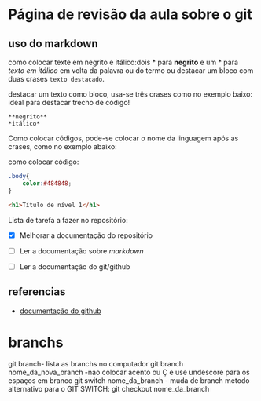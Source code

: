  # Página de revisão da aula sobre o git
## uso do markdown

como colocar texte em negrito e itálico:dois * para **negrito** e um * para *texto em itálico* em volta da palavra ou do termo ou destacar um bloco com duas crases ``texto destacado``.

destacar um texto como bloco, usa-se três crases como no exemplo baixo:
ideal para destacar trecho de código!
```
**negrito**
*itálico*
```
Como colocar códigos, pode-se colocar o nome da linguagem após as crases, como no exemplo abaixo:
 
 como colocar código:
 ```css
 .body{
     color:#484848;
 }
```

```html
<h1>Título de nível 1</h1>
```

Lista de tarefa a fazer no repositório:

- [x] Melhorar a documentação do repositório
- [ ] Ler a documentação sobre *markdown*
- [ ] Ler a documentação do git/github


 ## referencias
 * [documentação do github](https://docs.github.com/pt/get-started/writing-on-github/getting-started-with-writing-and-formatting-on-github/basic-writing-and-formatting-syntax#headings)

# branchs
git branch- lista as branchs no computador 
git branch nome_da_nova_branch -nao colocar acento ou Ç e use undescore para os espaços em branco
git switch nome_da_branch - muda de branch
metodo alternativo para o GIT SWITCH: git checkout nome_da_branch
